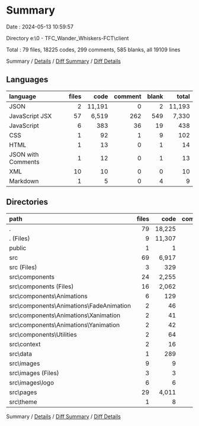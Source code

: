 # Summary

Date : 2024-05-13 10:59:57

Directory e:\\0 - TFC_Wander_Whiskers-FCT\\client

Total : 79 files,  18225 codes, 299 comments, 585 blanks, all 19109 lines

Summary / [Details](details.md) / [Diff Summary](diff.md) / [Diff Details](diff-details.md)

## Languages
| language | files | code | comment | blank | total |
| :--- | ---: | ---: | ---: | ---: | ---: |
| JSON | 2 | 11,191 | 0 | 2 | 11,193 |
| JavaScript JSX | 57 | 6,519 | 262 | 549 | 7,330 |
| JavaScript | 6 | 383 | 36 | 19 | 438 |
| CSS | 1 | 92 | 1 | 9 | 102 |
| HTML | 1 | 13 | 0 | 1 | 14 |
| JSON with Comments | 1 | 12 | 0 | 1 | 13 |
| XML | 10 | 10 | 0 | 0 | 10 |
| Markdown | 1 | 5 | 0 | 4 | 9 |

## Directories
| path | files | code | comment | blank | total |
| :--- | ---: | ---: | ---: | ---: | ---: |
| . | 79 | 18,225 | 299 | 585 | 19,109 |
| . (Files) | 9 | 11,307 | 36 | 17 | 11,360 |
| public | 1 | 1 | 0 | 0 | 1 |
| src | 69 | 6,917 | 263 | 568 | 7,748 |
| src (Files) | 3 | 329 | 1 | 20 | 350 |
| src\\components | 24 | 2,255 | 55 | 189 | 2,499 |
| src\\components (Files) | 16 | 2,062 | 28 | 156 | 2,246 |
| src\\components\\Animations | 6 | 129 | 21 | 19 | 169 |
| src\\components\\Animations\\FadeAnimation | 2 | 46 | 0 | 6 | 52 |
| src\\components\\Animations\\Xanimation | 2 | 41 | 0 | 7 | 48 |
| src\\components\\Animations\\Yanimation | 2 | 42 | 21 | 6 | 69 |
| src\\components\\Utilities | 2 | 64 | 6 | 14 | 84 |
| src\\context | 2 | 16 | 0 | 12 | 28 |
| src\\data | 1 | 289 | 0 | 7 | 296 |
| src\\images | 9 | 9 | 0 | 0 | 9 |
| src\\images (Files) | 3 | 3 | 0 | 0 | 3 |
| src\\images\\logo | 6 | 6 | 0 | 0 | 6 |
| src\\pages | 29 | 4,011 | 207 | 337 | 4,555 |
| src\\theme | 1 | 8 | 0 | 3 | 11 |

Summary / [Details](details.md) / [Diff Summary](diff.md) / [Diff Details](diff-details.md)